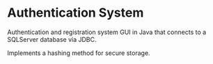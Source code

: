 # Authentication System

Authentication and registration system GUI in Java that connects to a SQLServer database via JDBC. 

Implements a hashing method for secure storage.

